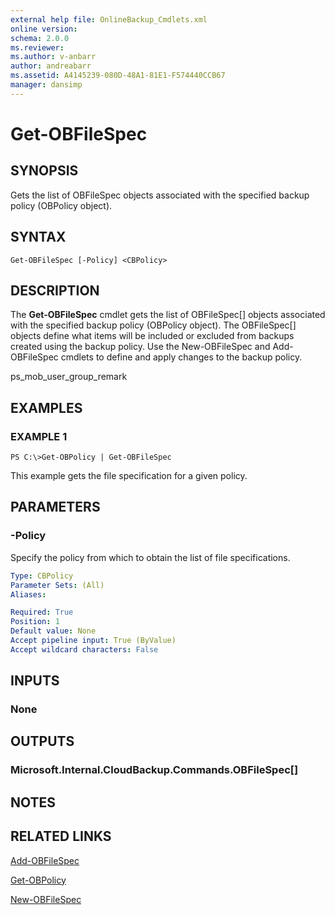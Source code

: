 ```yaml
---
external help file: OnlineBackup_Cmdlets.xml
online version: 
schema: 2.0.0
ms.reviewer:
ms.author: v-anbarr
author: andreabarr
ms.assetid: A4145239-080D-48A1-81E1-F574440CCB67
manager: dansimp
---
```


# Get-OBFileSpec

## SYNOPSIS
Gets the list of OBFileSpec objects associated with the specified backup policy (OBPolicy object).

## SYNTAX

```
Get-OBFileSpec [-Policy] <CBPolicy>
```

## DESCRIPTION
The **Get-OBFileSpec** cmdlet gets the list of OBFileSpec\[\] objects associated with the specified backup policy (OBPolicy object).
The OBFileSpec\[\] objects define what items will be included or excluded from backups created using the backup policy.
Use the New-OBFileSpec and Add-OBFileSpec cmdlets to define and apply changes to the backup policy.

ps_mob_user_group_remark

## EXAMPLES

### EXAMPLE 1
```
PS C:\>Get-OBPolicy | Get-OBFileSpec
```

This example gets the file specification for a given policy.

## PARAMETERS

### -Policy
Specify the policy from which to obtain the list of file specifications.

```yaml
Type: CBPolicy
Parameter Sets: (All)
Aliases: 

Required: True
Position: 1
Default value: None
Accept pipeline input: True (ByValue)
Accept wildcard characters: False
```

## INPUTS

### None

## OUTPUTS

### Microsoft.Internal.CloudBackup.Commands.OBFileSpec[]

## NOTES

## RELATED LINKS

[Add-OBFileSpec](./Add-OBFileSpec.md)

[Get-OBPolicy](./Get-OBPolicy.md)

[New-OBFileSpec](./New-OBFileSpec.md)

